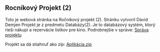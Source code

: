 ## Rocníkový Projekt (2)

Toto je webová stránka na Ročníkový projekt (2). Stránku vytvoril Dávid Demjen
Projekt je z predmetu Databázy(2). Je to databázový systém, ktorý rieši nákupi a rezervácie lístkov pre kino.
Podrobnejšie v správe: [Správa projektu]()

Projekt sa dá stiahnuť ako zip: [Aplikácia.zip]()

